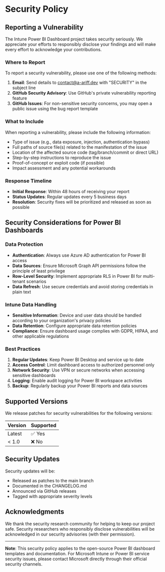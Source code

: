# Security Policy

## Reporting a Vulnerability

The Intune Power BI Dashboard project takes security seriously. We appreciate your efforts to responsibly disclose your findings and will make every effort to acknowledge your contributions.

### Where to Report

To report a security vulnerability, please use one of the following methods:

1. **Email**: Send details to [contact@a-ariff.dev](mailto:contact@a-ariff.dev) with "SECURITY" in the subject line
2. **GitHub Security Advisory**: Use GitHub's private vulnerability reporting feature
3. **GitHub Issues**: For non-sensitive security concerns, you may open a public issue using the bug report template

### What to Include

When reporting a vulnerability, please include the following information:

- Type of issue (e.g., data exposure, injection, authentication bypass)
- Full paths of source file(s) related to the manifestation of the issue
- Location of the affected source code (tag/branch/commit or direct URL)
- Step-by-step instructions to reproduce the issue
- Proof-of-concept or exploit code (if possible)
- Impact assessment and any potential workarounds

### Response Timeline

- **Initial Response**: Within 48 hours of receiving your report
- **Status Updates**: Regular updates every 5 business days
- **Resolution**: Security fixes will be prioritized and released as soon as possible

## Security Considerations for Power BI Dashboards

### Data Protection

- **Authentication**: Always use Azure AD authentication for Power BI access
- **Data Sources**: Ensure Microsoft Graph API permissions follow the principle of least privilege
- **Row-Level Security**: Implement appropriate RLS in Power BI for multi-tenant scenarios
- **Data Refresh**: Use secure credentials and avoid storing credentials in plain text

### Intune Data Handling

- **Sensitive Information**: Device and user data should be handled according to your organization's privacy policies
- **Data Retention**: Configure appropriate data retention policies
- **Compliance**: Ensure dashboard usage complies with GDPR, HIPAA, and other applicable regulations

### Best Practices

1. **Regular Updates**: Keep Power BI Desktop and service up to date
2. **Access Control**: Limit dashboard access to authorized personnel only
3. **Network Security**: Use VPN or secure networks when accessing sensitive dashboards
4. **Logging**: Enable audit logging for Power BI workspace activities
5. **Backup**: Regularly backup your Power BI reports and data sources

## Supported Versions

We release patches for security vulnerabilities for the following versions:

| Version | Supported          |
| ------- | ------------------ |
| Latest  | ✅ Yes             |
| < 1.0   | ❌ No              |

## Security Updates

Security updates will be:

- Released as patches to the main branch
- Documented in the CHANGELOG.md
- Announced via GitHub releases
- Tagged with appropriate severity levels

## Acknowledgments

We thank the security research community for helping to keep our project safe. Security researchers who responsibly disclose vulnerabilities will be acknowledged in our security advisories (with their permission).

---

**Note**: This security policy applies to the open-source Power BI dashboard templates and documentation. For Microsoft Intune or Power BI service security issues, please contact Microsoft directly through their official security channels.
